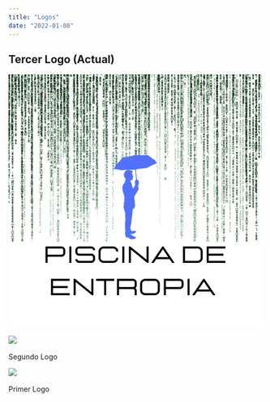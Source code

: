 ```yaml
---
title: "Logos"
date: "2022-01-08"
---
```


## Tercer Logo (Actual)

![](images/pisicina_de_entropia_logo.png)


![](images/ezgif-4-133ae24b2de8-300x300.gif)

Segundo Logo

![](images/Captura-de-pantalla-2022-01-08-a-las-15.30.30-300x287.png)

Primer Logo
